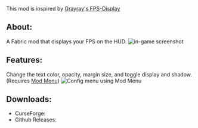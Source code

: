 This mod is inspired by [Grayray's FPS-Display](https://github.com/Grayray75/FPS-Display/releases)

## About:
A Fabric mod that displays your FPS on the HUD.
![in-game screenshot](https://i.imgur.com/YE0XOTs.png)

## Features:
Change the text color, opacity, margin size, and toggle display and shadow. (Requires [Mod Menu](https://github.com/TerraformersMC/ModMenu))
![Config menu using Mod Menu](https://i.imgur.com/s0Ja1mq.png)

## Downloads:
* CurseForge:
* Github Releases:
